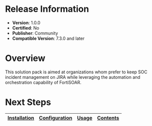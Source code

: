 # Release Information 

 * **Version**: 1.0.0 
 * **Certified**: No 
 * **Publisher**: Community 
 * **Compatible Version**: 7.3.0 and later 

 # Overview 
 This solution pack is aimed at organizations whom prefer to keep SOC incident management on JIRA while leveraging the automation and orchestration capability of FortiSOAR. 

 # Next Steps 
 | [Installation](docs/setup.md#installation) | [Configuration](docs/setup.md#configuration) | [Usage](docs/usage.md) | [Contents](docs/contents.md) | 
 |--------------------------------------------|----------------------------------------------|------------------------|------------------------------|